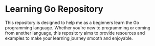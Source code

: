 # Learning Go Repository

This repository is designed to help me as a beginners learn the Go programming language. Whether you're new to programming or coming from another language, this repository aims to provide resources and examples to make your learning journey smooth and enjoyable.
